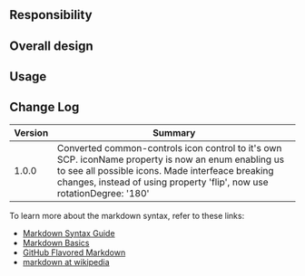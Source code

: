 # <Your project name>
## Responsibility

## Overall design

## Usage

## Change Log
| Version | Summary |
| ---- | ----- |
| 1.0.0 | Converted common-controls icon control to it's own SCP. iconName property is now an enum enabling us to see all possible icons. Made interfeace breaking changes, instead of using property 'flip', now use rotationDegree: '180' |


To learn more about the markdown syntax, refer to these links:

- [Markdown Syntax Guide](http://daringfireball.net/projects/markdown/syntax)
- [Markdown Basics](http://daringfireball.net/projects/markdown/basics)
- [GitHub Flavored Markdown](http://github.github.com/github-flavored-markdown/) 
- [markdown at wikipedia](https://secure.wikimedia.org/wikipedia/en/wiki/Markdown)
